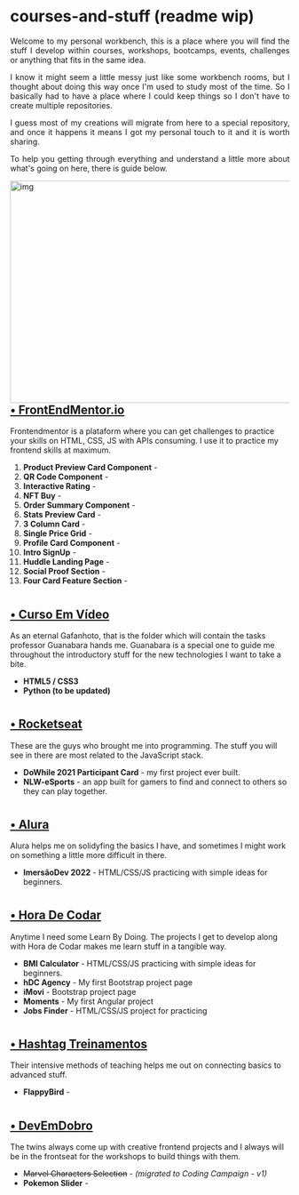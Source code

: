 # courses-and-stuff (readme wip)

<p align="justify">Welcome to my personal workbench, this is a place where you will find the stuff I develop within courses, workshops, bootcamps, events, challenges or anything that fits in the same idea.</p>

<p align="justify">I know it might seem a little messy just like some workbench rooms, but I thought about doing this way once I'm used to study most of the time. So I basically had to have a place where I could keep things so I don't have to create multiple repositories.</p>

<p align="justify">I guess most of my creations will migrate from here to a special repository, and once it happens it means I got my personal touch to it and it is worth sharing.</p>

<p align="justify">To help you getting through everything and understand a little more about what's going on here, there is guide below.</p>


<img align="right" alt="img" src="https://i.pinimg.com/originals/75/3c/a1/753ca1a2a59e1341289c78b20c50d4bf.jpg" width="1000px" height="400px" />


# <h2><a href="https://github.com/maztt/courses-and-stuff/tree/main/frontend-mentor">• FrontEndMentor.io</a></h2>
Frontendmentor is a plataform where you can get challenges to practice your skills on HTML, CSS, JS with APIs consuming. I use it to practice my frontend skills at maximum.

<ol>
  <li> <b>Product Preview Card Component</b> - 
<li> <b>QR Code Component</b> - 
<li> <b>Interactive Rating</b> - 
<li> <b>NFT Buy</b> - 
<li> <b>Order Summary Component</b> - 
<li> <b>Stats Preview Card</b> - 
<li> <b>3 Column Card</b> - 
<li> <b>Single Price Grid</b> - 
<li> <b>Profile Card Component</b> - 
<li> <b>Intro SignUp</b> -
<li> <b>Huddle Landing Page</b> -
<li> <b>Social Proof Section</b> - 
<li> <b>Four Card Feature Section</b> -
</ol>


# <h2><a href="https://github.com/maztt/courses-and-stuff/tree/main/curso-em-video">• Curso Em Vídeo</a></h2>
As an eternal Gafanhoto, that is the folder which will contain the tasks professor Guanabara hands me. Guanabara is a special one to guide me throughout the introductory stuff for the new technologies I want to take a bite.<br>

<ul>
<li> <b>HTML5 / CSS3</b>
<li> <b>Python (to be updated)</b>
</ul>

# <h2><a href="https://github.com/maztt/courses-and-stuff/tree/main/rocketseat">• Rocketseat</a></h2>
These are the guys who brought me into programming. The stuff you will see in there are most related to the JavaScript stack.

<ul>
<li> <b>DoWhile 2021 Participant Card</b> - my first project ever built.
<li> <b>NLW-eSports</b> - an app built for gamers to find and connect to others so they can play together.
</ul>

# <h2><a href="https://github.com/maztt/courses-and-stuff/tree/main/alura">• Alura</a></h2>
Alura helps me on solidyfing the basics I have, and sometimes I might work on something a little more difficult in there.

<ul>
<li> <b>ImersãoDev 2022</b> - HTML/CSS/JS practicing with simple ideas for beginners.
</ul>

# <h2><a href="https://github.com/maztt/courses-and-stuff/tree/main/hora-de-codar">• Hora De Codar</a></h2>
Anytime I need some Learn By Doing. The projects I get to develop along with Hora de Codar makes me learn stuff in a tangible way.
<ul>
<li> <b>BMI Calculator</b> - HTML/CSS/JS practicing with simple ideas for beginners.
<li> <b>hDC Agency</b> - My first Bootstrap project page
<li> <b>iMovi</b> - Bootstrap project page
<li> <b>Moments</b> - My first Angular project
<li> <b>Jobs Finder</b> - HTML/CSS/JS project for practicing
</ul>

# <h2><a href="https://github.com/maztt/courses-and-stuff/tree/main/hashtag-treinamentos">• Hashtag Treinamentos</a></h2>
Their intensive methods of teaching helps me out on connecting basics to advanced stuff.

<ul>
<li> <b>FlappyBird</b> - 
</ul>

# <h2><a href="https://github.com/maztt/courses-and-stuff/tree/main/dev-em-dobro">• DevEmDobro</a></h2>
The twins always come up with creative frontend projects and I always will be in the frontseat for the workshops to build things with them.

<ul>
  <li> <del>Marvel Characters Selection</del> - <em>(migrated to Coding Campaign - v1)</em>
<li> <b>Pokemon Slider</b> - 
</ul>
